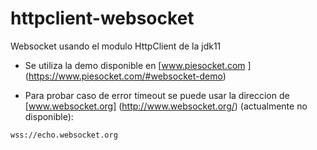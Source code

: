 # httpclient-websocket

Websocket usando el modulo HttpClient de la jdk11

- Se utiliza la demo disponible en [www.piesocket.com ] (https://www.piesocket.com/#websocket-demo)


- Para probar caso de error timeout se puede usar la direccion de [www.websocket.org] (http://www.websocket.org/) (actualmente no disponible):
```
wss://echo.websocket.org
```